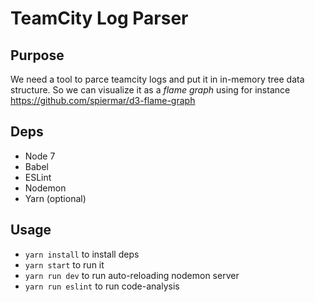 # TeamCity Log Parser

## Purpose

We need a tool to parce teamcity logs and put it in in-memory tree data structure. So we can visualize it as a _flame graph_ using for instance https://github.com/spiermar/d3-flame-graph

## Deps

* Node 7
* Babel
* ESLint
* Nodemon
* Yarn (optional)

## Usage
- `yarn install` to install deps
- `yarn start` to run it
- `yarn run dev` to run auto-reloading nodemon server
- `yarn run eslint` to run code-analysis

